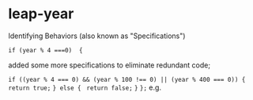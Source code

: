 # leap-year

Identifying Behaviors (also known as "Specifications")

```if (year % 4 ===0)  {```


added some more specifications to eliminate redundant code;

```if ((year % 4 === 0) && (year % 100 !== 0) || (year % 400 === 0)) {```
      ```return true;```
    ```} else {```
     ``` return false;```
    ```}```
  ```};``` e.g. 
